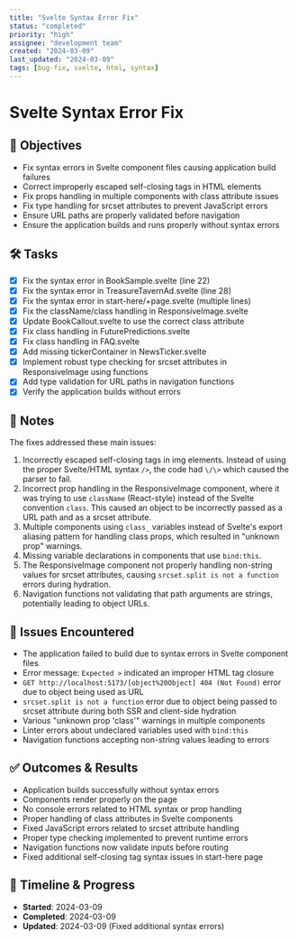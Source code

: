 ```yaml
---
title: "Svelte Syntax Error Fix"
status: "completed"
priority: "high"
assignee: "development team"
created: "2024-03-09"
last_updated: "2024-03-09"
tags: [bug-fix, svelte, html, syntax]
---
```


# Svelte Syntax Error Fix

## 🚩 Objectives
- Fix syntax errors in Svelte component files causing application build failures
- Correct improperly escaped self-closing tags in HTML elements
- Fix props handling in multiple components with class attribute issues
- Fix type handling for srcset attributes to prevent JavaScript errors
- Ensure URL paths are properly validated before navigation
- Ensure the application builds and runs properly without syntax errors

## 🛠 Tasks
- [x] Fix the syntax error in BookSample.svelte (line 22)
- [x] Fix the syntax error in TreasureTavernAd.svelte (line 28)
- [x] Fix the syntax error in start-here/+page.svelte (multiple lines)
- [x] Fix the className/class handling in ResponsiveImage.svelte
- [x] Update BookCallout.svelte to use the correct class attribute
- [x] Fix class handling in FuturePredictions.svelte
- [x] Fix class handling in FAQ.svelte
- [x] Add missing tickerContainer in NewsTicker.svelte
- [x] Implement robust type checking for srcset attributes in ResponsiveImage using functions
- [x] Add type validation for URL paths in navigation functions
- [x] Verify the application builds without errors

## 📝 Notes
The fixes addressed these main issues:
1. Incorrectly escaped self-closing tags in img elements. Instead of using the proper Svelte/HTML syntax `/>`, the code had `\/\>` which caused the parser to fail.
2. Incorrect prop handling in the ResponsiveImage component, where it was trying to use `className` (React-style) instead of the Svelte convention `class`. This caused an object to be incorrectly passed as a URL path and as a srcset attribute.
3. Multiple components using `class_` variables instead of Svelte's export aliasing pattern for handling class props, which resulted in "unknown prop" warnings.
4. Missing variable declarations in components that use `bind:this`.
5. The ResponsiveImage component not properly handling non-string values for srcset attributes, causing `srcset.split is not a function` errors during hydration.
6. Navigation functions not validating that path arguments are strings, potentially leading to object URLs.

## 🐞 Issues Encountered
- The application failed to build due to syntax errors in Svelte component files
- Error message: `Expected >` indicated an improper HTML tag closure
- `GET http://localhost:5173/[object%20Object] 404 (Not Found)` error due to object being used as URL
- `srcset.split is not a function` error due to object being passed to srcset attribute during both SSR and client-side hydration
- Various "unknown prop 'class'" warnings in multiple components
- Linter errors about undeclared variables used with `bind:this`
- Navigation functions accepting non-string values leading to errors

## ✅ Outcomes & Results
- Application builds successfully without syntax errors
- Components render properly on the page
- No console errors related to HTML syntax or prop handling
- Proper handling of class attributes in Svelte components
- Fixed JavaScript errors related to srcset attribute handling
- Proper type checking implemented to prevent runtime errors
- Navigation functions now validate inputs before routing
- Fixed additional self-closing tag syntax issues in start-here page

## 📅 Timeline & Progress
- **Started**: 2024-03-09
- **Completed**: 2024-03-09
- **Updated**: 2024-03-09 (Fixed additional syntax errors)